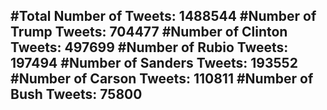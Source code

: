 #Total Number of Tweets: 1488544 
#Number of Trump Tweets: 704477
#Number of Clinton Tweets: 497699
#Number of Rubio Tweets: 197494
#Number of Sanders Tweets: 193552
#Number of Carson Tweets: 110811
#Number of Bush Tweets: 75800
---
